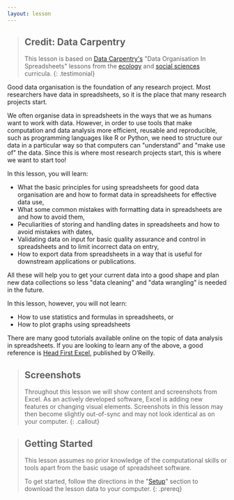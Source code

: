 ```yaml
---
layout: lesson
---
```

> ## Credit: Data Carpentry
> This lesson is based on [Data Carpentry's](https://datacarpentry.org.) "Data Organisation In Spreadsheets" lessons from the [ecology](https://datacarpentry.org/lessons/#ecology-workshop) and [social
> sciences](https://datacarpentry.org/lessons/#social-science-curriculum) curricula.
{: .testimonial}

Good data organisation is the foundation of any research project. Most
researchers have data in spreadsheets, so it is the place that many research
projects start.

We often organise data in spreadsheets in the ways that we as humans want to work with data. However, in order
to use tools that make computation and data analysis more efficient, reusable and reproducible, such as programming
languages like R or Python, we need to structure our data in a particular way so that computers can "understand" and
"make use of" the data. Since this is where most research projects start,
this is where we want to start too!

In this lesson, you will learn:

- What the basic principles for using spreadsheets for good data organisation are and how to format
data in spreadsheets for effective data use,
- What some common mistakes with formatting data in spreadsheets are and how to avoid them,
- Peculiarities of storing and handling dates in spreadsheets and how to avoid mistakes with dates,
- Validating data on input for basic quality assurance and control in spreadsheets and to limit incorrect data on entry,
- How to export data from spreadsheets in a way that is useful for downstream applications or publications.

All these will help you to get your current data into a good shape and plan new data
collections so less "data cleaning" and "data wrangling" is needed in the future.

In this lesson, however, you will not learn:

- How to use statistics and formulas in spreadsheets, or
- How to plot graphs using spreadsheets

There are many good tutorials available online on the topic of data analysis in spreadsheets. If you are looking to learn any of the above, a good reference is [Head First Excel](https://www.amazon.com/Head-First-Excel-learners-spreadsheets/dp/0596807694/ref=sr_1_1?ie=UTF8&qid=1491594584&sr=8-1&keywords=head+first+excel), published by O’Reilly.

> ## Screenshots
> Throughout this lesson we will show content and screenshots from Excel. As an actively 
> developed software, Excel is adding new features or changing visual elements. Screenshots in this lesson may 
> then become slightly out-of-sync and may not look identical as on your computer.
{: .callout}

> ## Getting Started
> This lesson assumes no prior knowledge of the computational skills or tools apart from the basic
> usage of spreadsheet software.
>
> To get started, follow the directions in the "[Setup](/setup.html)" section to
> download the lesson data to your computer.
{: .prereq}
